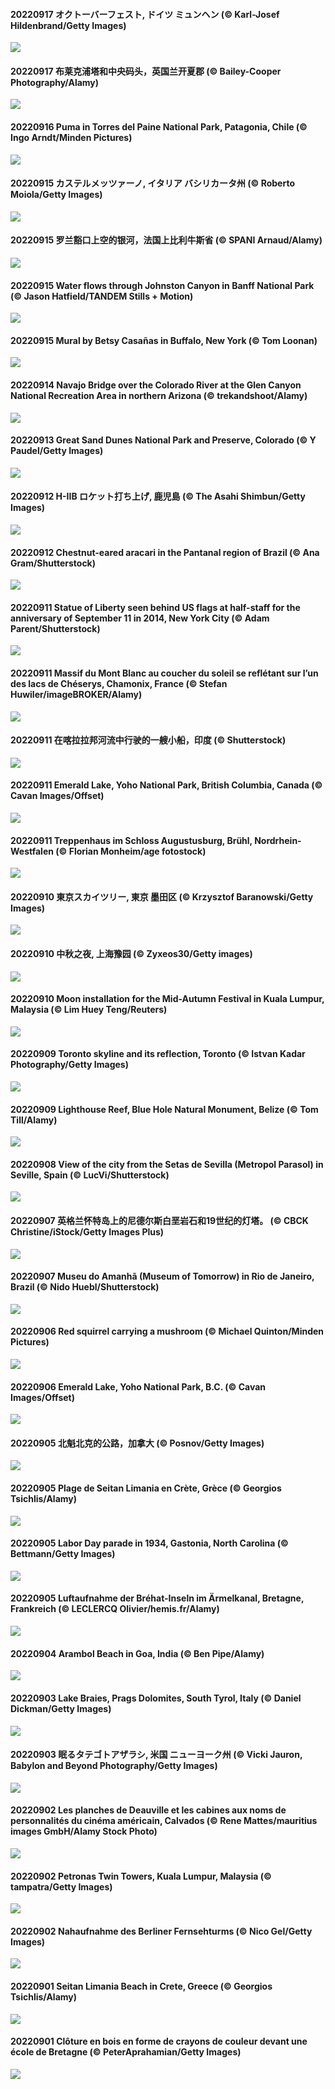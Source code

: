 #### 20220917 オクトーバーフェスト, ドイツ ミュンヘン (© Karl-Josef Hildenbrand/Getty Images)

![](20220917_Wellenflug_1920x1080.jpg)

#### 20220917 布莱克浦塔和中央码头，英国兰开夏郡 (© Bailey-Cooper Photography/Alamy)

![](20220917_BlackpoolBeach_1920x1080.jpg)

#### 20220916 Puma in Torres del Paine National Park, Patagonia, Chile (© Ingo Arndt/Minden Pictures)

![](20220916_PianePuma_1920x1080.jpg)

#### 20220915 カステルメッツァーノ, イタリア バシリカータ州 (© Roberto Moiola/Getty Images)

![](20220915_SanMartinoVillage_1920x1080.jpg)

#### 20220915 罗兰豁口上空的银河，法国上比利牛斯省 (© SPANI Arnaud/Alamy)

![](20220915_PyreneesPark_1920x1080.jpg)

#### 20220915 Water flows through Johnston Canyon in Banff National Park (© Jason Hatfield/TANDEM Stills + Motion)

![](20220915_JohnstonWater_1920x1080.jpg)

#### 20220915 Mural by Betsy Casañas in Buffalo, New York (© Tom Loonan)

![](20220915_BuffaloMural_1920x1080.jpg)

#### 20220914 Navajo Bridge over the Colorado River at the Glen Canyon National Recreation Area in northern Arizona (© trekandshoot/Alamy)

![](20220914_MarbleCanyon_1920x1080.jpg)

#### 20220913 Great Sand Dunes National Park and Preserve, Colorado (© Y Paudel/Getty Images)

![](20220913_GSDNPest_1920x1080.jpg)

#### 20220912 H-IIB ロケット打ち上げ, 鹿児島 (© The Asahi Shimbun/Getty Images)

![](20220912_SpaceDay_1920x1080.jpg)

#### 20220912 Chestnut-eared aracari in the Pantanal region of Brazil (© Ana Gram/Shutterstock)

![](20220912_Aracari_1920x1080.jpg)

#### 20220911 Statue of Liberty seen behind US flags at half-staff for the anniversary of September 11 in 2014, New York City (© Adam Parent/Shutterstock)

![](20220911_SOLHalfStaff_1920x1080.jpg)

#### 20220911 Massif du Mont Blanc au coucher du soleil se reflétant sur l’un des lacs de Chéserys, Chamonix, France (© Stefan Huwiler/imageBROKER/Alamy)

![](20220911_LacChesserys_1920x1080.jpg)

#### 20220911 在喀拉拉邦河流中行驶的一艘小船，印度 (© Shutterstock)

![](20220911_KeralaIndia_1920x1080.jpg)

#### 20220911 Emerald Lake, Yoho National Park, British Columbia, Canada (© Cavan Images/Offset)

![](20220911_EmeraldYoho_1920x1080.jpg)

#### 20220911 Treppenhaus im Schloss Augustusburg, Brühl, Nordrhein-Westfalen (© Florian Monheim/age fotostock)

![](20220911_AugustusburgBruehl_1920x1080.jpg)

#### 20220910 東京スカイツリー, 東京 墨田区 (© Krzysztof Baranowski/Getty Images)

![](20220910_SkyTreeMoon_1920x1080.jpg)

#### 20220910 中秋之夜, 上海豫园 (© Zyxeos30/Getty images)

![](20220910_MidAutumn_1920x1080.jpg)

#### 20220910 Moon installation for the Mid-Autumn Festival in Kuala Lumpur, Malaysia (© Lim Huey Teng/Reuters)

![](20220910_KLMidAutumn_1920x1080.jpg)

#### 20220909 Toronto skyline and its reflection, Toronto (© Istvan Kadar Photography/Getty Images)

![](20220909_TorontoTIFF_1920x1080.jpg)

#### 20220909 Lighthouse Reef, Blue Hole Natural Monument, Belize (© Tom Till/Alamy)

![](20220909_BHNMBelize_1920x1080.jpg)

#### 20220908 View of the city from the Setas de Sevilla (Metropol Parasol) in Seville, Spain (© LucVi/Shutterstock)

![](20220908_CircumnavigationAnni_1920x1080.jpg)

#### 20220907 英格兰怀特岛上的尼德尔斯白垩岩石和19世纪的灯塔。 (© CBCK Christine/iStock/Getty Images Plus)

![](20220907_TheNeedles_1920x1080.jpg)

#### 20220907 Museu do Amanhã (Museum of Tomorrow) in Rio de Janeiro, Brazil (© Nido Huebl/Shutterstock)

![](20220907_MuseudoAmanha_1920x1080.jpg)

#### 20220906 Red squirrel carrying a mushroom (© Michael Quinton/Minden Pictures)

![](20220906_SquirrelMushroom_1920x1080.jpg)

#### 20220906 Emerald Lake, Yoho National Park, B.C. (© Cavan Images/Offset)

![](20220906_EmeraldYoho_1920x1080.jpg)

#### 20220905 北魁北克的公路，加拿大 (© Posnov/Getty Images)

![](20220905_TaigaRoad_1920x1080.jpg)

#### 20220905 Plage de Seitan Limania en Crète, Grèce (© Georgios Tsichlis/Alamy)

![](20220905_SeitanLimania_1920x1080.jpg)

#### 20220905 Labor Day parade in 1934, Gastonia, North Carolina (© Bettmann/Getty Images)

![](20220905_GastoniaParade_1920x1080.jpg)

#### 20220905 Luftaufnahme der Bréhat-Inseln im Ärmelkanal, Bretagne, Frankreich (© LECLERCQ Olivier/hemis.fr/Alamy)

![](20220905_BrehatIsland_1920x1080.jpg)

#### 20220904 Arambol Beach in Goa, India (© Ben Pipe/Alamy)

![](20220904_ArambolBeach_1920x1080.jpg)

#### 20220903 Lake Braies, Prags Dolomites, South Tyrol, Italy  (© Daniel Dickman/Getty Images)

![](20220903_LagoBraies_1920x1080.jpg)

#### 20220903 眠るタテゴトアザラシ, 米国 ニューヨーク州  (© Vicki Jauron, Babylon and Beyond Photography/Getty Images)

![](20220903_JonesBeachHarpSeal_1920x1080.jpg)

#### 20220902 Les planches de Deauville et les cabines aux noms de personnalités du cinéma américain, Calvados (© Rene Mattes/mauritius images GmbH/Alamy Stock Photo)

![](20220902_USFilmFestival_1920x1080.jpg)

#### 20220902 Petronas Twin Towers, Kuala Lumpur, Malaysia (© tampatra/Getty Images)

![](20220902_MalaysiaTwinTowers_1920x1080.jpg)

#### 20220902 Nahaufnahme des Berliner Fernsehturms (© Nico Gel/Getty Images)

![](20220902_FernsehturmNah_1920x1080.jpg)

#### 20220901 Seitan Limania Beach in Crete, Greece (© Georgios Tsichlis/Alamy)

![](20220901_SeitanLimania_1920x1080.jpg)

#### 20220901 Clôture en bois en forme de crayons de couleur devant une école de Bretagne (© PeterAprahamian/Getty Images)

![](20220901_LearningTime_1920x1080.jpg)


